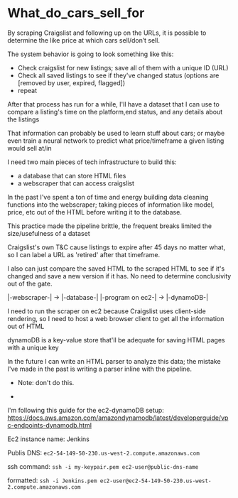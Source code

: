 # What_do_cars_sell_for
By scraping Craigslist and following up on the URLs, it is possible to determine the like price at which cars sell/don’t sell.

The system behavior is going to look something like this:

- Check craigslist for new listings; save all of them with a unique ID (URL)
- Check all saved listings to see if they've changed status (options are [removed by user, expired, flagged])
- repeat

After that process has run for a while, I'll have a dataset that I can use to compare a listing's time on the platform,end status, and any details about the listings

That information can probably be used to learn stuff about cars; or maybe even train a neural network to predict what price/timeframe a given listing would sell at/in

I need two main pieces of tech infrastructure to build this:
- a database that can store HTML files
- a webscraper that can access craigslist

In the past I've spent a ton of time and energy building data cleaning functions into the webscraper; taking pieces of information like model, price, etc out of the HTML before writing it to the database.

This practice made the pipeline brittle, the frequent breaks limited the size/usefulness of a dataset

Craigslist's own T&C cause listings to expire after 45 days no matter what, so I can label a URL as 'retired' after that timeframe.

I also can just compare the saved HTML to the scraped HTML to see if it's changed and save a new version if it has.  No need to determine conclusivity out of the gate.

|-webscraper-| -> |-database-|
|-program on ec2-| -> |-dynamoDB-|

I need to run the scraper on ec2 because Craigslist uses client-side rendering, so I need to host a web browser client to get all the information out of HTML

dynamoDB is a key-value store that'll be adequate for saving HTML pages with a unique key

In the future I can write an HTML parser to analyze this data; the mistake I've made in the past is writing a parser inline with the pipeline.  
- Note: don't do this.

-  

I'm following this guide for the ec2-dynamoDB setup:
https://docs.aws.amazon.com/amazondynamodb/latest/developerguide/vpc-endpoints-dynamodb.html

Ec2 instance name: Jenkins


Publis DNS: 
```ec2-54-149-50-230.us-west-2.compute.amazonaws.com```

ssh command: 
```ssh -i my-keypair.pem ec2-user@public-dns-name```

formatted:
```ssh -i Jenkins.pem ec2-user@ec2-54-149-50-230.us-west-2.compute.amazonaws.com```
